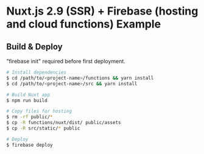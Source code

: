 # Nuxt.js 2.9 (SSR) + Firebase (hosting and cloud functions) Example

## Build & Deploy

"firebase init" required before first deployment.

``` bash
# Install dependencies
$ cd /path/to/<project-name>/functions && yarn install
$ cd /path/to/<project-name>/src && yarn install

# Build Nuxt app
$ npm run build

# Copy files for hosting
$ rm -rf public/*
$ cp -R functions/nuxt/dist/ public/assets
$ cp -R src/static/* public

# Deploy
$ firebase deploy
```

